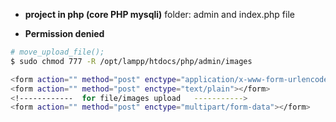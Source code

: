 * **project in php (core PHP mysqli)**
    folder: admin and index.php file

* **Permission denied**
```sh
# move_upload_file();
$ sudo chmod 777 -R /opt/lampp/htdocs/php/admin/images
````

```sh
<form action="" method="post" enctype="application/x-www-form-urlencoded"></form>
<form action="" method="post" enctype="text/plain"></form>
<!------------  for file/images upload   ----------->
<form action="" method="post" enctype="multipart/form-data"></form>
```